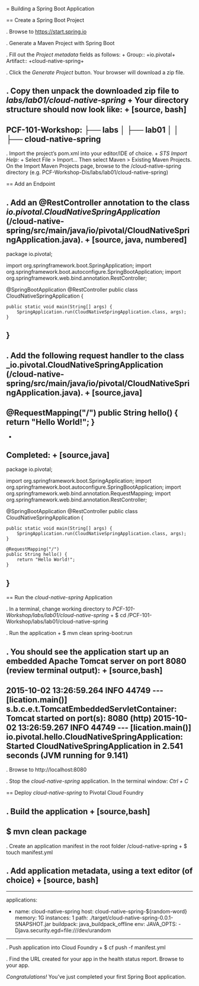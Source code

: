 = Building a Spring Boot Application

== Create a Spring Boot Project

. Browse to https://start.spring.io

. Generate a Maven Project with Spring Boot

. Fill out the *Project metadata* fields as follows:
+
Group:: +io.pivotal+
Artifact:: +cloud-native-spring+

. Click the _Generate Project_ button. Your browser will download a zip file.

. Copy then unpack the downloaded zip file to *labs/lab01/cloud-native-spring*
+
Your directory structure should now look like:
+
[source, bash]
---------------------------------------------------------------------
PCF-101-Workshop:
├── labs
│   ├── lab01
│   │   ├── cloud-native-spring
---------------------------------------------------------------------

. Import the project’s pom.xml into your editor/IDE of choice.
+
*_STS Import Help:_*
+
Select File > Import… Then select Maven > Existing Maven Projects. On the Import Maven Projects page, browse to the /cloud-native-spring directory (e.g. PCF-Workshop-Dis/labs/lab01/cloud-native-spring)

== Add an Endpoint

. Add an @RestController annotation to the class _io.pivotal.CloudNativeSpringApplication_ (/cloud-native-spring/src/main/java/io/pivotal/CloudNativeSpringApplication.java).
+
[source, java, numbered]
---------------------------------------------------------------------
package io.pivotal;

import org.springframework.boot.SpringApplication;
import org.springframework.boot.autoconfigure.SpringBootApplication;
import org.springframework.web.bind.annotation.RestController;

@SpringBootApplication
@RestController
public class CloudNativeSpringApplication {

    public static void main(String[] args) {
        SpringApplication.run(CloudNativeSpringApplication.class, args);
    }
}
---------------------------------------------------------------------

. Add the following request handler to the class _io.pivotal.CloudNativeSpringApplication (/cloud-native-spring/src/main/java/io/pivotal/CloudNativeSpringApplication.java).
+
[source,java]
---------------------------------------------------------------------
@RequestMapping("/")
public String hello() {
    return "Hello World!";
}
---------------------------------------------------------------------
+
Completed:
+
[source,java]
---------------------------------------------------------------------
package io.pivotal;

import org.springframework.boot.SpringApplication;
import org.springframework.boot.autoconfigure.SpringBootApplication;
import org.springframework.web.bind.annotation.RequestMapping;
import org.springframework.web.bind.annotation.RestController;

@SpringBootApplication
@RestController
public class CloudNativeSpringApplication {

    public static void main(String[] args) {
        SpringApplication.run(CloudNativeSpringApplication.class, args);
    }

    @RequestMapping("/")
    public String hello() {
        return "Hello World!";
    }
}
---------------------------------------------------------------------

== Run the _cloud-native-spring_ Application

. In a terminal, change working directory to *PCF-101-Workshop/labs/lab01/cloud-native-spring*
+
$ cd /PCF-101-Workshop/labs/lab01/cloud-native-spring

. Run the application
+
$ mvn clean spring-boot:run

. You should see the application start up an embedded Apache Tomcat server on port 8080 (review terminal output):
+
[source,bash]
---------------------------------------------------------------------
2015-10-02 13:26:59.264  INFO 44749 --- [lication.main()] s.b.c.e.t.TomcatEmbeddedServletContainer: Tomcat started on port(s): 8080 (http)
2015-10-02 13:26:59.267  INFO 44749 --- [lication.main()] io.pivotal.hello.CloudNativeSpringApplication: Started CloudNativeSpringApplication in 2.541 seconds (JVM running for 9.141)
---------------------------------------------------------------------

. Browse to http://localhost:8080

. Stop the _cloud-native-spring_ application. In the terminal window: *Ctrl + C*

== Deploy _cloud-native-spring_ to Pivotal Cloud Foundry

. Build the application
+
[source,bash]
---------------------------------------------------------------------
$ mvn clean package
---------------------------------------------------------------------

. Create an application manifest in the root folder /cloud-native-spring
+
$ touch manifest.yml

. Add application metadata, using a text editor (of choice)
+
[source, bash]
---------------------------------------------------------------------
---
applications:
- name: cloud-native-spring
  host: cloud-native-spring-${random-word}
  memory: 1G
  instances: 1
  path: ./target/cloud-native-spring-0.0.1-SNAPSHOT.jar
  buildpack: java_buildpack_offline
  env:
    JAVA_OPTS: -Djava.security.egd=file:///dev/urandom
---------------------------------------------------------------------

. Push application into Cloud Foundry
+
$ cf push -f manifest.yml

. Find the URL created for your app in the health status report. Browse to your app.

*Congratulations!* You’ve just completed your first Spring Boot application.
